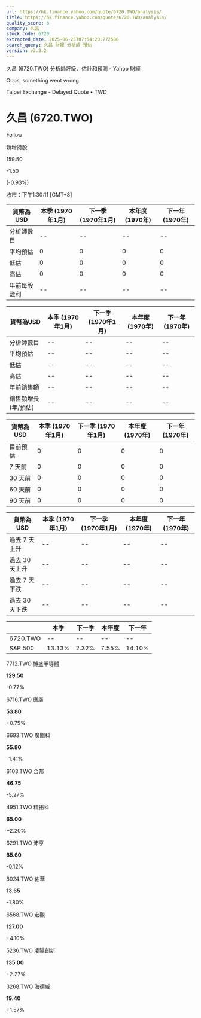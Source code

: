 ```yaml
---
url: https://hk.finance.yahoo.com/quote/6720.TWO/analysis/
title: https://hk.finance.yahoo.com/quote/6720.TWO/analysis/
quality_score: 6
company: 久昌
stock_code: 6720
extracted_date: 2025-06-25T07:54:23.772580
search_query: 久昌 財報 分析師 預估
version: v3.3.2
---
```


久昌 (6720.TWO) 分析師評級、估計和預測 - Yahoo 財經


Oops, something went wrong

 

Taipei Exchange - Delayed Quote • TWD 

# 久昌 (6720.TWO)

Follow

 

新增持股

159.50

-1.50

(-0.93%)

收市：下午1:30:11 [GMT+8]

| 貨幣為USD | 本季 (1970年1月) | 下一季 (1970年1月) | 本年度 (1970年) | 下一年 (1970年) |
| --- | --- | --- | --- | --- |
| 分析師數目 | -- | -- | -- | -- |
| 平均預估 | 0 | 0 | 0 | 0 |
| 低估 | 0 | 0 | 0 | 0 |
| 高估 | 0 | 0 | 0 | 0 |
| 年前每股盈利 | -- | -- | -- | -- |

| 貨幣為USD | 本季 (1970年1月) | 下一季 (1970年1月) | 本年度 (1970年) | 下一年 (1970年) |
| --- | --- | --- | --- | --- |
| 分析師數目 | -- | -- | -- | -- |
| 平均預估 | -- | -- | -- | -- |
| 低估 | -- | -- | -- | -- |
| 高估 | -- | -- | -- | -- |
| 年前銷售額 | -- | -- | -- | -- |
| 銷售額增長 (年/預估) | -- | -- | -- | -- |

| 貨幣為USD | 本季 (1970年1月) | 下一季 (1970年1月) | 本年度 (1970年) | 下一年 (1970年) |
| --- | --- | --- | --- | --- |
| 目前預估 | 0 | 0 | 0 | 0 |
| 7 天前 | 0 | 0 | 0 | 0 |
| 30 天前 | 0 | 0 | 0 | 0 |
| 60 天前 | 0 | 0 | 0 | 0 |
| 90 天前 | 0 | 0 | 0 | 0 |

| 貨幣為USD | 本季 (1970年1月) | 下一季 (1970年1月) | 本年度 (1970年) | 下一年 (1970年) |
| --- | --- | --- | --- | --- |
| 過去 7 天上升 | -- | -- | -- | -- |
| 過去 30 天上升 | -- | -- | -- | -- |
| 過去 7 天下跌 | -- | -- | -- | -- |
| 過去 30 天下跌 | -- | -- | -- | -- |

|  | 本季 | 下一季 | 本年度 | 下一年 |
| --- | --- | --- | --- | --- |
| 6720.TWO | -- | -- | -- | -- |
| S&P 500 | 13.13% | 2.32% | 7.55% | 14.10% |

7712.TWO  博盛半導體

**129.50**

-0.77%

6716.TWO  應廣

**53.80**

+0.75%

6693.TWO  廣閎科

**55.80**

-1.41%

6103.TWO  合邦

**46.75**

-5.27%

4951.TWO  精拓科

**65.00**

+2.20%

6291.TWO  沛亨

**85.60**

-0.12%

8024.TWO  佑華

**13.65**

-1.80%

6568.TWO  宏觀

**127.00**

+4.10%

5236.TWO  凌陽創新

**135.00**

+2.27%

3268.TWO  海德威

**19.40**

+1.57%